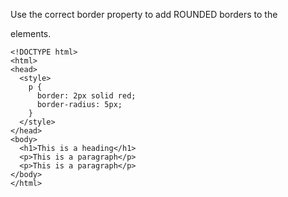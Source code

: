 Use the correct border property to add ROUNDED borders to the <p> elements.

    <!DOCTYPE html>
    <html>
    <head>
      <style>
        p {
          border: 2px solid red;
          border-radius: 5px;
        }
      </style>
    </head>
    <body>
      <h1>This is a heading</h1>
      <p>This is a paragraph</p>
      <p>This is a paragraph</p>
    </body>
    </html>
